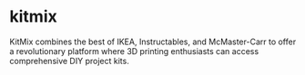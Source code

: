 # kitmix
KitMix combines the best of IKEA, Instructables, and McMaster-Carr to offer a revolutionary platform where 3D printing enthusiasts can access comprehensive DIY project kits.
